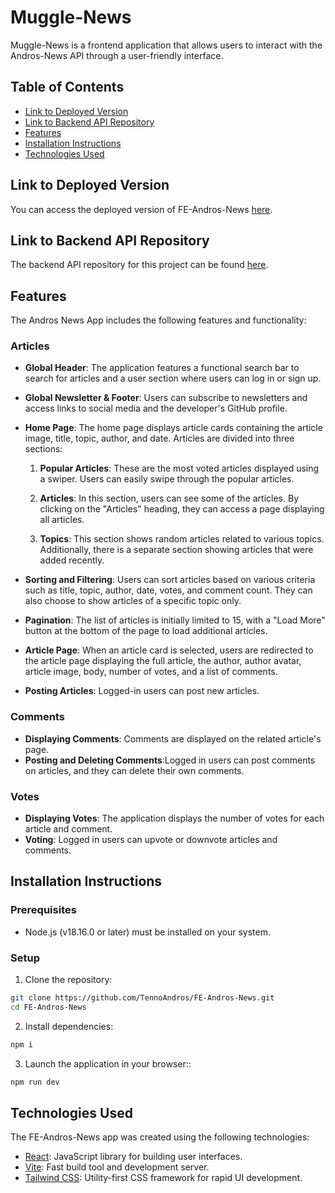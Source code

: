 # Muggle-News

Muggle-News is a frontend application that allows users to interact with the Andros-News API through a user-friendly interface.

## Table of Contents

- [Link to Deployed Version](#link-to-deployed-version)
- [Link to Backend API Repository](#link-to-backend-api-repository)
- [Features](#features)
- [Installation Instructions](#installation-instructions)
- [Technologies Used](#technologies-used)

## Link to Deployed Version

You can access the deployed version of FE-Andros-News [here](https://mugglenews.netlify.app).

## Link to Backend API Repository

The backend API repository for this project can be found [here](https://github.com/TennoAndros/BE-Andros-News).

## Features

The Andros News App includes the following features and functionality:

### Articles

- **Global Header**: The application features a functional search bar to search for articles and a user section where users can log in or sign up.
- **Global Newsletter & Footer**: Users can subscribe to newsletters and access links to social media and the developer's GitHub profile.
- **Home Page**: The home page displays article cards containing the article image, title, topic, author, and date. Articles are divided into three sections:

  1. **Popular Articles**: These are the most voted articles displayed using a swiper. Users can easily swipe through the popular articles.

  2. **Articles**: In this section, users can see some of the articles. By clicking on the "Articles" heading, they can access a page displaying all articles.

  3. **Topics**: This section shows random articles related to various topics. Additionally, there is a separate section showing articles that were added recently.

- **Sorting and Filtering**: Users can sort articles based on various criteria such as title, topic, author, date, votes, and comment count. They can also choose to show articles of a specific topic only.
- **Pagination**: The list of articles is initially limited to 15, with a "Load More" button at the bottom of the page to load additional articles.
- **Article Page**: When an article card is selected, users are redirected to the article page displaying the full article, the author, author avatar, article image, body, number of votes, and a list of comments.
- **Posting Articles**: Logged-in users can post new articles.

### Comments

- **Displaying Comments**: Comments are displayed on the related article's page.
- **Posting and Deleting Comments**:Logged in users can post comments on articles, and they can delete their own comments.

### Votes

- **Displaying Votes**: The application displays the number of votes for each article and comment.
- **Voting**: Logged in users can upvote or downvote articles and comments.

## Installation Instructions

### Prerequisites

- Node.js (v18.16.0 or later) must be installed on your system.

### Setup

1. Clone the repository:

```bash
git clone https://github.com/TennoAndros/FE-Andros-News.git
cd FE-Andros-News
```

2. Install dependencies:

```bash
npm i
```

3. Launch the application in your browser::

```bash
npm run dev
```

## Technologies Used

The FE-Andros-News app was created using the following technologies:

- [React](https://react.dev/): JavaScript library for building user interfaces.
- [Vite](https://vitejs.dev/): Fast build tool and development server.
- [Tailwind CSS](https://tailwindcss.com/): Utility-first CSS framework for rapid UI development.

